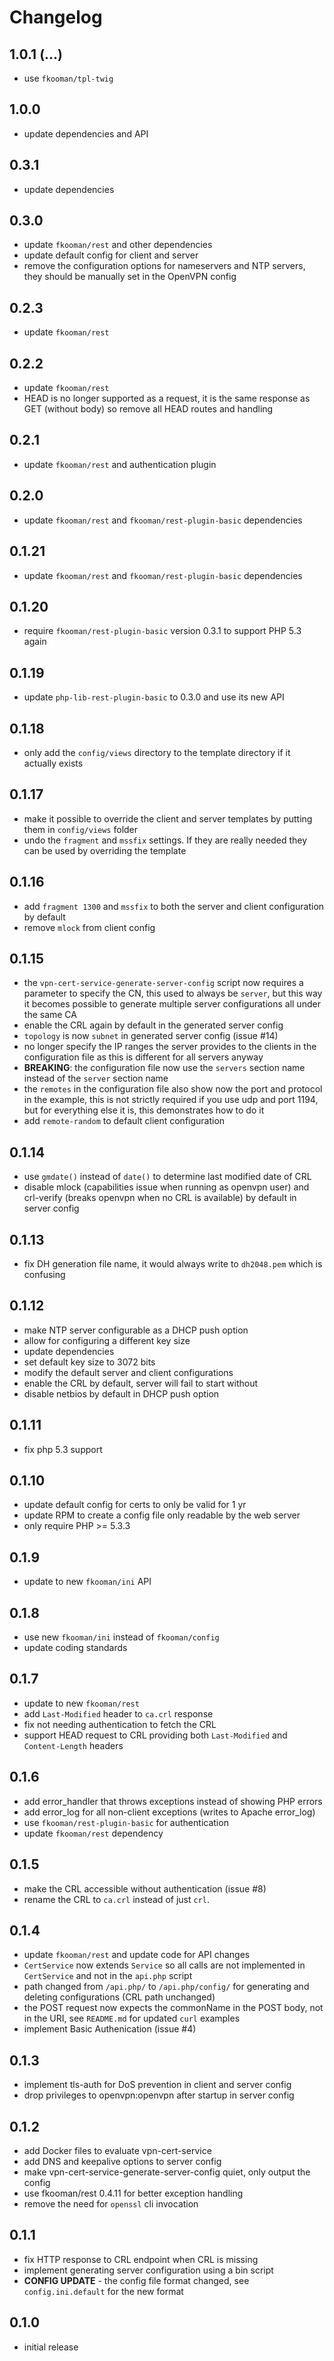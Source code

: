 # Changelog

## 1.0.1 (...)
- use `fkooman/tpl-twig`

## 1.0.0
- update dependencies and API 

## 0.3.1
- update dependencies

## 0.3.0
- update `fkooman/rest` and other dependencies
- update default config for client and server
- remove the configuration options for nameservers and NTP servers,
  they should be manually set in the OpenVPN config

## 0.2.3
- update `fkooman/rest`

## 0.2.2
- update `fkooman/rest`
- HEAD is no longer supported as a request, it is the same response
  as GET (without body) so remove all HEAD routes and handling

## 0.2.1
- update `fkooman/rest` and authentication plugin

## 0.2.0
- update `fkooman/rest` and `fkooman/rest-plugin-basic` dependencies

## 0.1.21
- update `fkooman/rest` and `fkooman/rest-plugin-basic` dependencies

## 0.1.20
- require `fkooman/rest-plugin-basic` version 0.3.1 to support PHP 5.3
  again

## 0.1.19
- update `php-lib-rest-plugin-basic` to 0.3.0 and use its new API

## 0.1.18
- only add the `config/views` directory to the template directory 
  if it actually exists

## 0.1.17
- make it possible to override the client and server templates
  by putting them in `config/views` folder
- undo the `fragment` and `mssfix` settings. If they are really 
  needed they can be used by overriding the template

## 0.1.16
- add `fragment 1300` and `mssfix` to both the server and client 
  configuration by default
- remove `mlock` from client config

## 0.1.15
- the `vpn-cert-service-generate-server-config` script now requires a 
  parameter to specify the CN, this used to always be `server`, but this
  way it becomes possible to generate multiple server configurations all
  under the same CA
- enable the CRL again by default in the generated server config
- `topology` is now `subnet` in generated server config (issue #14)
- no longer specify the IP ranges the server provides to the clients in
  the configuration file as this is different for all servers anyway
- **BREAKING**: the configuration file now use the `servers` section name 
  instead of the `server` section name
- the `remotes` in the configuration file also show now the port and 
  protocol in the example, this is not strictly required if you use udp and
  port 1194, but for everything else it is, this demonstrates how to do it
- add `remote-random` to default client configuration

## 0.1.14
- use `gmdate()` instead of `date()` to determine last modified date of CRL
- disable mlock (capabilities issue when running as openvpn user) and 
  crl-verify (breaks openvpn when no CRL is available) by default in server 
  config

## 0.1.13
- fix DH generation file name, it would always write to `dh2048.pem` which is 
  confusing

## 0.1.12
- make NTP server configurable as a DHCP push option
- allow for configuring a different key size
- update dependencies
- set default key size to 3072 bits
- modify the default server and client configurations
- enable the CRL by default, server will fail to start without
- disable netbios by default in DHCP push option

## 0.1.11
- fix php 5.3 support

## 0.1.10
- update default config for certs to only be valid for 1 yr
- update RPM to create a config file only readable by the web server
- only require PHP >= 5.3.3

## 0.1.9
- update to new `fkooman/ini` API

## 0.1.8
- use new `fkooman/ini` instead of `fkooman/config`
- update coding standards

## 0.1.7
- update to new `fkooman/rest`
- add `Last-Modified` header to `ca.crl` response
- fix not needing authentication to fetch the CRL
- support HEAD request to CRL providing both `Last-Modified` and 
  `Content-Length` headers

## 0.1.6
- add error_handler that throws exceptions instead of showing PHP errors
- add error_log for all non-client exceptions (writes to Apache error_log)
- use `fkooman/rest-plugin-basic` for authentication
- update `fkooman/rest` dependency

## 0.1.5
- make the CRL accessible without authentication (issue #8)
- rename the CRL to `ca.crl` instead of just `crl`.

## 0.1.4
- update `fkooman/rest` and update code for API changes
- `CertService` now extends `Service` so all calls are not implemented
  in `CertService` and not in the `api.php` script
- path changed from `/api.php/` to `/api.php/config/` for generating and 
  deleting configurations (CRL path unchanged)
- the POST request now expects the commonName in the POST body, not in the 
  URI, see `README.md` for updated `curl` examples
- implement Basic Authenication (issue #4)

## 0.1.3
- implement tls-auth for DoS prevention in client and server config
- drop privileges to openvpn:openvpn after startup in server config

## 0.1.2
- add Docker files to evaluate vpn-cert-service
- add DNS and keepalive options to server config
- make vpn-cert-service-generate-server-config quiet, only output the config
- use fkooman/rest 0.4.11 for better exception handling
- remove the need for `openssl` cli invocation

## 0.1.1
- fix HTTP response to CRL endpoint when CRL is missing
- implement generating server configuration using a bin script
- **CONFIG UPDATE** - the config file format changed, see `config.ini.default` 
  for the new format

## 0.1.0
- initial release
